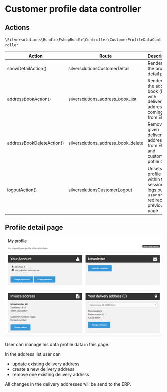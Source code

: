 # Customer profile data controller

## Actions

`\Silversolutions\Bundle\EshopBundle\Controller\CustomerProfileDataController`

|Action|Route|Description|
|--- |--- |--- |
|showDetailAction()|silversolutionsCustomerDetail|Renders the profile detail page|
|addressBookAction()|silversolutions_address_book_list|Renders the address book (list with delivery addresses coming from ERP)|
|addressBookDeleteAction()|silversolutions_address_book_delete|Removes given delivery address from ERP and customer pofile data|
|logoutAction()|silversolutionsCustomerLogout|Unsets all profile data within the session, logs out the user and redirects to previous page|

## Profile detail page

![](../../img/customer_2.png)

User can manage his data profile data in this page.

In the address list user can

- update existing delivery address
- create a new delivery address
- remove one existing delivery address

All changes in the delivery addresses will be send to the ERP.
